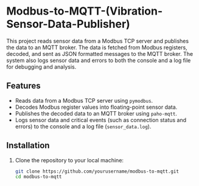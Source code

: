 # Modbus-to-MQTT-(Vibration-Sensor-Data-Publisher)

This project reads sensor data from a Modbus TCP server and publishes the data to an MQTT broker. The data is fetched from Modbus registers, decoded, and sent as JSON formatted messages to the MQTT broker. The system also logs sensor data and errors to both the console and a log file for debugging and analysis.

## Features

- Reads data from a Modbus TCP server using `pymodbus`.
- Decodes Modbus register values into floating-point sensor data.
- Publishes the decoded data to an MQTT broker using `paho-mqtt`.
- Logs sensor data and critical events (such as connection status and errors) to the console and a log file (`sensor_data.log`).

## Installation

1. Clone the repository to your local machine:
   ```bash
   git clone https://github.com/yourusername/modbus-to-mqtt.git
   cd modbus-to-mqtt

